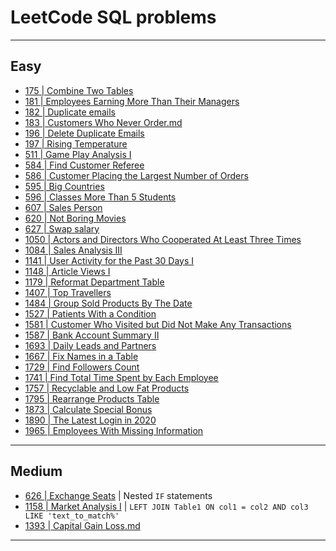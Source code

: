 # LeetCode SQL problems
***

## Easy
- [175 | Combine Two Tables](https://github.com/kyaiooiayk/SQL-Notes/blob/main/LeetCode/files/175%20-%20Combine%20Two%20Tables.md)
- [181 | Employees Earning More Than Their Managers
 ](https://github.com/kyaiooiayk/SQL-Notes/blob/main/LeetCode/files/181%20-%20Employees%20Earning%20More%20Than%20Their%20Managers.md)
- [182 | Duplicate emails](https://github.com/kyaiooiayk/SQL-Notes/blob/main/LeetCode/files/182%20-%20Duplicate%20emails.md)
- [183 | Customers Who Never Order.md](https://github.com/kyaiooiayk/SQL-Notes/blob/main/LeetCode/files/183%20-%20Customers%20Who%20Never%20Order.md)
- [196 | Delete Duplicate Emails](https://github.com/kyaiooiayk/SQL-Notes/blob/main/LeetCode/files/196%20-%20Delete%20Duplicate%20Emails.md)
- [197 | Rising Temperature](https://github.com/kyaiooiayk/SQL-Notes/blob/main/LeetCode/files/197%20-%20Rising%20Temperature.md)
- [511 | Game Play Analysis I](https://github.com/kyaiooiayk/SQL-Notes/blob/main/LeetCode/files/511%20-%20Game%20Play%20Analysis%20I.md)
- [584 | Find Customer Referee](https://github.com/kyaiooiayk/SQL-Notes/blob/main/LeetCode/files/584%20-%20Find%20Customer%20Referee.md)
- [586 | Customer Placing the Largest Number of Orders](https://github.com/kyaiooiayk/SQL-Notes/blob/main/LeetCode/files/586%20-%20Customer%20Placing%20the%20Largest%20Number%20of%20Orders.md)
- [595 | Big Countries](https://github.com/kyaiooiayk/SQL-Notes/blob/main/LeetCode/files/595%20-%20Big%20Countries.md)
- [596 | Classes More Than 5 Students](https://github.com/kyaiooiayk/SQL-Notes/blob/main/LeetCode/files/596%20-%20%20Classes%20More%20Than%205%20Students.md)
- [607 | Sales Person](https://github.com/kyaiooiayk/SQL-Notes/blob/main/LeetCode/files/607%20-%20Sales%20Person.md)
- [620 | Not Boring Movies](https://github.com/kyaiooiayk/SQL-Notes/blob/main/LeetCode/files/620%20-%20Not%20Boring%20Movies.md)
- [627 | Swap salary](https://github.com/kyaiooiayk/SQL-Notes/blob/main/LeetCode/files/627%20-%20Swap%20Salary.md)
- [1050 | Actors and Directors Who Cooperated At Least Three Times](https://github.com/kyaiooiayk/SQL-Notes/blob/main/LeetCode/files/1050%20-%20Actors%20and%20Directors%20Who%20Cooperated%20At%20Least%20Three%20Times.md)
- [1084 | Sales Analysis III](https://github.com/kyaiooiayk/SQL-Notes/blob/main/LeetCode/files/1084%20-%20Sales%20Analysis%20III.md)
- [1141 | User Activity for the Past 30 Days I](https://github.com/kyaiooiayk/SQL-Notes/blob/main/LeetCode/files/1141%20-%20User%20Activity%20for%20the%20Past%2030%20Days%20I.md)
- [1148 | Article Views I](https://github.com/kyaiooiayk/SQL-Notes/blob/main/LeetCode/files/1148%20-%20Article%20Views%20I.md)
- [1179 | Reformat Department Table](https://github.com/kyaiooiayk/SQL-Notes/blob/main/LeetCode/files/1179%20-%20Reformat%20Department%20Table.md)
- [1407 | Top Travellers](https://github.com/kyaiooiayk/SQL-Notes/blob/main/LeetCode/files/1407%20-%20Top%20Travellers.md)
- [1484 | Group Sold Products By The Date](https://github.com/kyaiooiayk/SQL-Notes/blob/main/LeetCode/files/1484%20-%20Group%20Sold%20Products%20By%20The%20Date.md)
- [1527 | Patients With a Condition](https://github.com/kyaiooiayk/SQL-Notes/blob/main/LeetCode/files/1527%20-%20Patients%20With%20a%20Condition.md)
- [1581 | Customer Who Visited but Did Not Make Any Transactions](https://github.com/kyaiooiayk/SQL-Notes/blob/main/LeetCode/files/1581%20-%20Customer%20Who%20Visited%20but%20Did%20Not%20Make%20Any%20Transactions.md)
- [1587 | Bank Account Summary II](https://github.com/kyaiooiayk/SQL-Notes/blob/main/LeetCode/files/1587%20-%20Bank%20Account%20Summary%20II.md)
- [1693 | Daily Leads and Partners](https://github.com/kyaiooiayk/SQL-Notes/blob/main/LeetCode/files/1693%20-%20Daily%20Leads%20and%20Partners.md)
- [1667 | Fix Names in a Table](https://github.com/kyaiooiayk/SQL-Notes/blob/main/LeetCode/files/1667%20-%20Fix%20Names%20in%20a%20Table.md)
- [1729 | Find Followers Count](https://github.com/kyaiooiayk/SQL-Notes/blob/main/LeetCode/files/1729%20-%20Find%20Followers%20Count.md)
- [1741 | Find Total Time Spent by Each Employee](https://github.com/kyaiooiayk/SQL-Notes/tree/main/LeetCode/files)
- [1757 | Recyclable and Low Fat Products](https://github.com/kyaiooiayk/SQL-Notes/blob/main/LeetCode/files/1757%20-%20Recyclable%20and%20Low%20Fat%20Products.md)
- [1795 | Rearrange Products Table](https://github.com/kyaiooiayk/SQL-Notes/blob/main/LeetCode/files/1795%20-%20Rearrange%20Products%20Table.md)
- [1873 | Calculate Special Bonus](https://github.com/kyaiooiayk/SQL-Notes/blob/main/LeetCode/files/1873%20-%20Calculate%20Special%20Bonus.md)
- [1890 | The Latest Login in 2020](https://github.com/kyaiooiayk/SQL-Notes/blob/main/LeetCode/files/1890%20-%20The%20Latest%20Login%20in%202020.md)
- [1965 | Employees With Missing Information](https://github.com/kyaiooiayk/SQL-Notes/blob/main/LeetCode/files/1965%20-%20Employees%20With%20Missing%20Information.md)
***

## Medium
- [626 | Exchange Seats](https://github.com/kyaiooiayk/SQL-Notes/blob/main/LeetCode/files/626%20-%20Exchange%20Seats.md) | Nested `IF` statements
- [1158 | Market Analysis I]() | `LEFT JOIN Table1 ON col1 = col2 AND col3 LIKE 'text_to_match%'`
- [1393 | Capital Gain Loss.md](https://github.com/kyaiooiayk/SQL-Notes/blob/main/LeetCode/files/1393%20-%20Capital%20Gain%20Loss.md)
***
